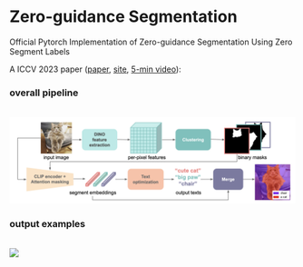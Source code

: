 # Zero-guidance Segmentation
Official Pytorch Implementation of Zero-guidance Segmentation Using Zero Segment Labels


A ICCV 2023 paper ([paper](https://openaccess.thecvf.com/content/ICCV2023/papers/Rewatbowornwong_Zero-guidance_Segmentation_Using_Zero_Segment_Labels_ICCV_2023_paper.pdf), [site](https://zero-guide-seg.github.io/), [5-min video](https://www.youtube.com/watch?v=sIK3ExE0HnU)):

### overall pipeline

<br>
<img src='figures/overall_pipeline.png'/>
<br>


### output examples
<br>
<img src='figures/examples.png'/>
<br>
